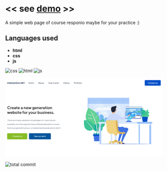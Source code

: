 # << see [demo](https://mahdidadashzadeh.github.io/portfolio-website-with-html-css-js/) >>

A simple web page of course responio maybe for your practice :)

## Languages used
- **html**
- **css**
- **js**

![css](https://img.shields.io/badge/CSS3-1572B6?style=for-the-badge&logo=css3&logoColor=white)
![html](https://img.shields.io/badge/HTML5-E34F26?style=for-the-badge&logo=html5&logoColor=white)
![js](https://img.shields.io/badge/JavaScript-323330?style=for-the-badge&logo=javascript&logoColor=F7DF1E)

![screen shot from website](./Screenshot%20(7).png)

![total commit](https://img.shields.io/github/commit-activity/y/mahdidadashzadeh/portfolio-website-with-html-css-js)


